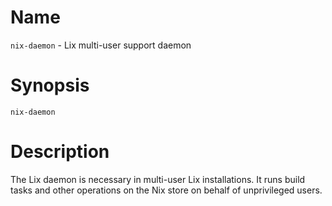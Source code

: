 # Name

`nix-daemon` - Lix multi-user support daemon

# Synopsis

`nix-daemon`

# Description

The Lix daemon is necessary in multi-user Lix installations. It runs
build tasks and other operations on the Nix store on behalf of
unprivileged users.

